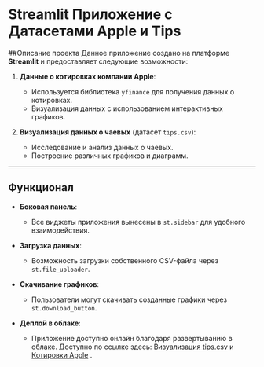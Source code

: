 # Streamlit Приложение с Датасетами Apple и Tips

##Описание проекта
Данное приложение создано на платформе **Streamlit** и предоставляет следующие возможности:

1. **Данные о котировках компании Apple**:
   - Используется библиотека `yfinance` для получения данных о котировках.
   - Визуализация данных с использованием интерактивных графиков.

2. **Визуализация данных о чаевых** (датасет `tips.csv`):
   - Исследование и анализ данных о чаевых.
   - Построение различных графиков и диаграмм.

---

## Функционал
- **Боковая панель**:
  - Все виджеты приложения вынесены в `st.sidebar` для удобного взаимодействия.
  
- **Загрузка данных**:
  - Возможность загрузки собственного CSV-файла через `st.file_uploader`.

- **Скачивание графиков**:
  - Пользователи могут скачивать созданные графики через `st.download_button`.

- **Деплой в облаке**:
  - Приложение доступно онлайн благодаря развертыванию в облаке. Доступно по ссылке здесь: [Визуализация tips.csv](https://lefuuu-streamlit-app-tips-visual-ohzaye.streamlit.app) и [Котировки Apple](https://lefuuu-streamlit-app-streamlit-apple-5ozoj5.streamlit.app) .


